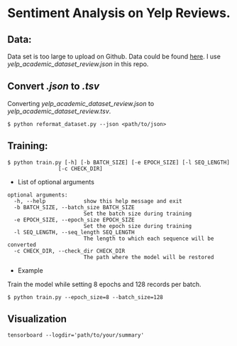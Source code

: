 # Sentiment Analysis on Yelp Reviews.

## Data:
Data set is too large to upload on Github. Data could be found [here](https://www.yelp.com/dataset).
I use *yelp_academic\_dataset\_review.json* in this repo.

## Convert _\.json_ to _\.tsv_
Converting *yelp_academic\_dataset\_review.json* to *yelp_academic\_dataset\_review.tsv*.

```{bash}
$ python reformat_dataset.py --json <path/to/json>
```

## Training:
```{bash}
$ python train.py [-h] [-b BATCH_SIZE] [-e EPOCH_SIZE] [-l SEQ_LENGTH]
                [-c CHECK_DIR]
```

* List of optional arguments

```
optional arguments:
  -h, --help            show this help message and exit
  -b BATCH_SIZE, --batch_size BATCH_SIZE
                        Set the batch size during training
  -e EPOCH_SIZE, --epoch_size EPOCH_SIZE
                        Set the epoch size during training
  -l SEQ_LENGTH, --seq_length SEQ_LENGTH
                        The length to which each sequence will be converted
  -c CHECK_DIR, --check_dir CHECK_DIR
                        The path where the model will be restored
```

* Example

Train the model while setting 8 epochs and 128 records per batch.

```{bash}
$ python train.py --epoch_size=8 --batch_size=128
```

## Visualization

```
tensorboard --logdir='path/to/your/summary'
```
